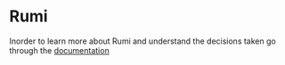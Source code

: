 # Rumi
Inorder to learn more about Rumi and 
understand the decisions taken go through 
the [documentation](docs)